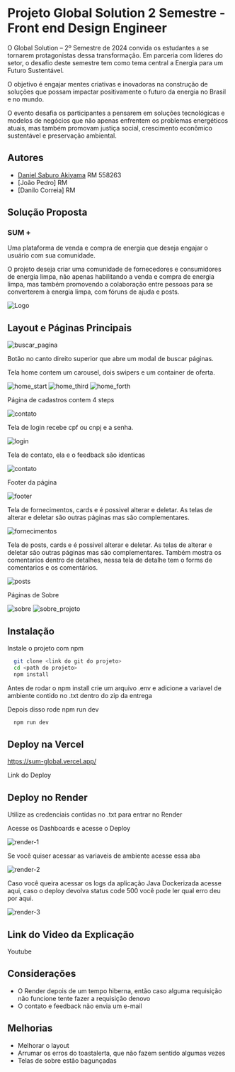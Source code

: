 
# Projeto Global Solution 2 Semestre - Front end Design Engineer

O Global Solution – 2º Semestre de 2024 convida os
estudantes a se tornarem protagonistas dessa
transformação. Em parceria com líderes do setor, o
desafio deste semestre tem como tema central a Energia
para um Futuro Sustentável.

O objetivo é engajar mentes criativas e inovadoras na construção de soluções que possam
impactar positivamente o futuro da energia no Brasil e no mundo.

O evento desafia os participantes a pensarem em
soluções tecnológicas e modelos de negócios que
não apenas enfrentem os problemas energéticos
atuais, mas também promovam justiça social,
crescimento econômico sustentável e
preservação ambiental.


## Autores

- [Daniel Saburo Akiyama](https://www.github.com/danielthx23) RM 558263
- [João Pedro] RM
- [Danilo Correia] RM


## Solução Proposta

### SUM +


Uma plataforma de venda e compra de energia que deseja engajar o usuário com sua comunidade.

O projeto deseja criar uma comunidade de fornecedores e consumidores de energia limpa, não apenas habilitando a venda e compra de energia limpa, mas também promovendo a colaboração entre pessoas para se converterem à energia limpa, com fóruns de ajuda e posts.


![Logo](./public/logos/sum_logo.svg)


## Layout e Páginas Principais

![buscar_pagina](./public/sum_layout/buscar_pagina.png)

Botão no canto direito superior que abre um modal de buscar páginas.

Tela home contem um carousel, dois swipers e um container de oferta.

![home_start](./public/sum_layout/home_start.png)
![home_third](./public/sum_layout/home_third.png)
![home_forth](./public/sum_layout/home_forth.png)

Página de cadastros contem 4 steps

![contato](./public/sum_layout/cadastro.png)

Tela de login recebe cpf ou cnpj e a senha.

![login](./public/sum_layout/login.png)

Tela de contato, ela e o feedback são identicas

![contato](./public/sum_layout/contato.png)

Footer da página

![footer](./public/sum_layout/footer.png)

Tela de fornecimentos, cards e é possivel alterar e deletar. As telas de alterar e deletar são outras páginas mas são complementares.

![fornecimentos](./public/sum_layout/fornecimentos.png)

Tela de posts, cards e é possivel alterar e deletar. As telas de alterar e deletar são outras páginas mas são complementares.
Também mostra os comentarios dentro de detalhes, nessa tela de detalhe tem o forms de comentarios e os comentários.

![posts](./public/sum_layout/posts.png)

Páginas de Sobre

![sobre](./public/sum_layout/sobre.png)
![sobre_projeto](./public/sum_layout/sobre_projeto.png)


## Instalação

Instale o projeto com npm

```bash
  git clone <link do git do projeto>
  cd <path do projeto>
  npm install
```
Antes de rodar o npm install crie um arquivo .env e adicione a variavel de ambiente contido no .txt dentro do zip da entrega

Depois disso rode npm run dev

```bash
  npm run dev
```

## Deploy na Vercel

https://sum-global.vercel.app/

Link do Deploy

## Deploy no Render

Utilize as credenciais contidas no .txt para entrar no Render

Acesse os Dashboards e acesse o Deploy

![render-1](./public/sum_layout/render-1.png)

Se você quiser acessar as variaveis de ambiente acesse essa aba

![render-2](./public/sum_layout/render-2.png)

Caso você queira acessar os logs da aplicação Java Dockerizada acesse aqui, caso o deploy devolva status code 500 você pode ler qual erro deu por aqui.

![render-3](./public/sum_layout/render-3.png)

## Link do Video da Explicação

Youtube


## Considerações
- O Render depois de um tempo hiberna, então caso alguma requisição não funcione tente fazer a requisição denovo
- O contato e feedback não envia um e-mail

## Melhorias
- Melhorar o layout
- Arrumar os erros do toastalerta, que não fazem sentido algumas vezes
- Telas de sobre estão bagunçadas
